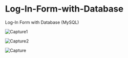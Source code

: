 # Log-In-Form-with-Database
Log-In Form with Database (MySQL)

![Capture1](https://user-images.githubusercontent.com/106744622/222354106-acfcef7f-3aaf-4349-a35a-333f17b1101f.PNG)

![Capture2](https://user-images.githubusercontent.com/106744622/222354117-ee2618ce-ef84-4e11-ae42-f1514e1fe52a.PNG)

![Capture](https://user-images.githubusercontent.com/106744622/222354151-20c62f7e-f79d-4d3a-96f1-9eec35c8fcc9.PNG)
